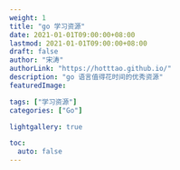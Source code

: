 ```yaml
---
weight: 1
title: "go 学习资源"
date: 2021-01-01T09:00:00+08:00
lastmod: 2021-01-01T09:00:00+08:00
draft: false
author: "宋涛"
authorLink: "https://hotttao.github.io/"
description: "go 语言值得花时间的优秀资源"
featuredImage: 

tags: ["学习资源"]
categories: ["Go"]

lightgallery: true

toc:
  auto: false
---
```


